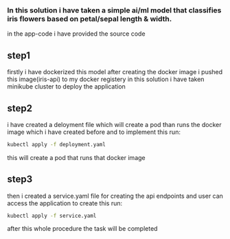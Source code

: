 ### In this solution i have taken a simple ai/ml model  that classifies iris flowers based on petal/sepal length & width.

in the app-code i have provided the source code 
## step1
firstly i have dockerized this model after creating the docker image i pushed this image(iris-api) to my docker registery 
in this solution i have taken minikube cluster to deploy the application  
 
## step2 
 i have created a deloyment file which will create a pod than runs the docker image which i have created before
 and to implement this run:
 ```bash
 kubectl apply -f deployment.yaml
 ```
this will create a pod that runs that docker image 

## step3
then i created a service.yaml file for creating the api endpoints and user can access the application to create this run:
```bash
kubectl apply -f service.yaml
```
after this whole procedure the task will be completed

